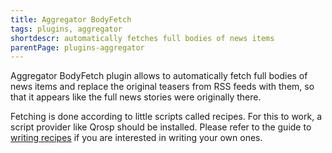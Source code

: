 ```yaml
---
title: Aggregator BodyFetch
tags: plugins, aggregator
shortdescr: automatically fetches full bodies of news items
parentPage: plugins-aggregator
---
```


Aggregator BodyFetch plugin allows to automatically fetch full bodies of
news items and replace the original teasers from RSS feeds with them, so
that it appears like the full news stories were originally there.

Fetching is done according to little scripts called recipes. For this to
work, a script provider like Qrosp should be installed. Please refer to
the guide to [writing
recipes](/development-aggregator-writing-recipes-for-bodyfetch) if you
are interested in writing your own ones.
